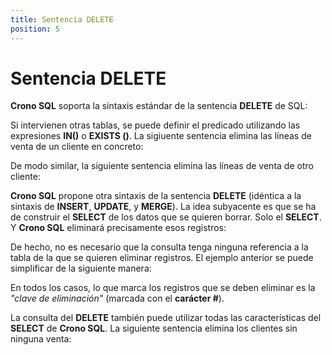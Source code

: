 ```yaml
---
title: Sentencia DELETE
position: 5
---
```


# Sentencia DELETE

**Crono SQL** soporta la sintaxis estándar de la sentencia **DELETE** de SQL:

<view-sql-code fileName="Delete1"/>

Si intervienen otras tablas, se puede definir el predicado utilizando las expresiones **IN()** o **EXISTS ()**. La sigiuente sentencia elimina las líneas de venta de un cliente en concreto:

<view-sql-code fileName="Delete2"/>

De modo similar, la siguiente sentencia elimina las líneas de venta de otro cliente:

<view-sql-code fileName="Delete3"/>

**Crono SQL** propone otra sintaxis de la sentencia **DELETE** (idéntica a la sintaxis de **INSERT**, **UPDATE**, y **MERGE**). La idea subyacente es que se ha  de construir el **SELECT** de los datos que se quieren borrar. Solo el **SELECT**. Y **Crono SQL** eliminará precisamente esos registros:

<view-sql-code fileName="Delete4"/>

De hecho, no es necesario que la consulta tenga ninguna referencia a la tabla de la que se quieren eliminar registros. El ejemplo anterior se puede simplificar de la siguiente manera:

<view-sql-code fileName="Delete5"/>

En todos los casos, lo que marca los registros que se deben eliminar es la *"clave de eliminación"* (marcada con el **carácter #**).

La consulta del **DELETE** también puede utilizar todas las características del **SELECT** de **Crono SQL**. La siguiente sentencia elimina los clientes sin ninguna venta:

<view-sql-code fileName="Delete6"/>

